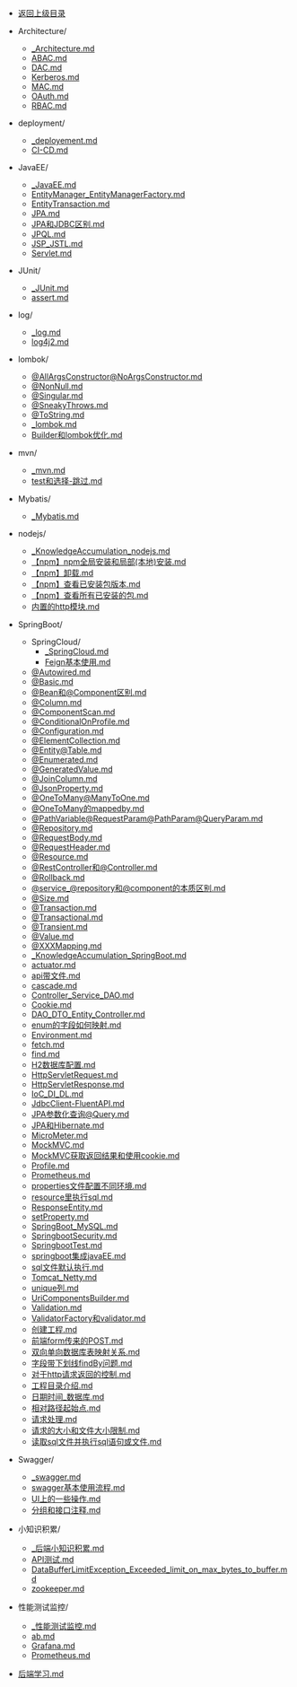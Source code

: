 - [返回上级目录](../)

- Architecture/
    - [_Architecture.md](_Architecture.md)
    - [ABAC.md](ABAC.md)
    - [DAC.md](DAC.md)
    - [Kerberos.md](Kerberos.md)
    - [MAC.md](MAC.md)
    - [OAuth.md](OAuth.md)
    - [RBAC.md](RBAC.md)
- deployment/
    - [_deployement.md](_deployement.md)
    - [CI-CD.md](CI-CD.md)
- JavaEE/
    - [_JavaEE.md](_JavaEE.md)
    - [EntityManager_EntityManagerFactory.md](EntityManager_EntityManagerFactory.md)
    - [EntityTransaction.md](EntityTransaction.md)
    - [JPA.md](JPA.md)
    - [JPA和JDBC区别.md](JPA和JDBC区别.md)
    - [JPQL.md](JPQL.md)
    - [JSP_JSTL.md](JSP_JSTL.md)
    - [Servlet.md](Servlet.md)
- JUnit/
    - [_JUnit.md](_JUnit.md)
    - [assert.md](assert.md)
- log/
    - [_log.md](_log.md)
    - [log4j2.md](log4j2.md)
- lombok/
    - [@AllArgsConstructor@NoArgsConstructor.md](@AllArgsConstructor@NoArgsConstructor.md)
    - [@NonNull.md](@NonNull.md)
    - [@Singular.md](@Singular.md)
    - [@SneakyThrows.md](@SneakyThrows.md)
    - [@ToString.md](@ToString.md)
    - [_lombok.md](_lombok.md)
    - [Builder和lombok优化.md](Builder和lombok优化.md)
- mvn/
    - [_mvn.md](_mvn.md)
    - [test和选择-跳过.md](test和选择-跳过.md)
- Mybatis/
    - [_Mybatis.md](_Mybatis.md)
- nodejs/
    - [_KnowledgeAccumulation_nodejs.md](_KnowledgeAccumulation_nodejs.md)
    - [【npm】npm全局安装和局部(本地)安装.md](【npm】npm全局安装和局部(本地)安装.md)
    - [【npm】卸载.md](【npm】卸载.md)
    - [【npm】查看已安装包版本.md](【npm】查看已安装包版本.md)
    - [【npm】查看所有已安装的包.md](【npm】查看所有已安装的包.md)
    - [内置的http模块.md](内置的http模块.md)
- SpringBoot/
    - SpringCloud/
        - [_SpringCloud.md](_SpringCloud.md)
        - [Feign基本使用.md](Feign基本使用.md)
    - [@Autowired.md](@Autowired.md)
    - [@Basic.md](@Basic.md)
    - [@Bean和@Component区别.md](@Bean和@Component区别.md)
    - [@Column.md](@Column.md)
    - [@ComponentScan.md](@ComponentScan.md)
    - [@ConditionalOnProfile.md](@ConditionalOnProfile.md)
    - [@Configuration.md](@Configuration.md)
    - [@ElementCollection.md](@ElementCollection.md)
    - [@Entity@Table.md](@Entity@Table.md)
    - [@Enumerated.md](@Enumerated.md)
    - [@GeneratedValue.md](@GeneratedValue.md)
    - [@JoinColumn.md](@JoinColumn.md)
    - [@JsonProperty.md](@JsonProperty.md)
    - [@OneToMany@ManyToOne.md](@OneToMany@ManyToOne.md)
    - [@OneToMany的mappedby.md](@OneToMany的mappedby.md)
    - [@PathVariable@RequestParam@PathParam@QueryParam.md](@PathVariable@RequestParam@PathParam@QueryParam.md)
    - [@Repository.md](@Repository.md)
    - [@RequestBody.md](@RequestBody.md)
    - [@RequestHeader.md](@RequestHeader.md)
    - [@Resource.md](@Resource.md)
    - [@RestController和@Controller.md](@RestController和@Controller.md)
    - [@Rollback.md](@Rollback.md)
    - [@service_@repository和@component的本质区别.md](@service_@repository和@component的本质区别.md)
    - [@Size.md](@Size.md)
    - [@Transaction.md](@Transaction.md)
    - [@Transactional.md](@Transactional.md)
    - [@Transient.md](@Transient.md)
    - [@Value.md](@Value.md)
    - [@XXXMapping.md](@XXXMapping.md)
    - [_KnowledgeAccumulation_SpringBoot.md](_KnowledgeAccumulation_SpringBoot.md)
    - [actuator.md](actuator.md)
    - [api带文件.md](api带文件.md)
    - [cascade.md](cascade.md)
    - [Controller_Service_DAO.md](Controller_Service_DAO.md)
    - [Cookie.md](Cookie.md)
    - [DAO_DTO_Entity_Controller.md](DAO_DTO_Entity_Controller.md)
    - [enum的字段如何映射.md](enum的字段如何映射.md)
    - [Environment.md](Environment.md)
    - [fetch.md](fetch.md)
    - [find.md](find.md)
    - [H2数据库配置.md](H2数据库配置.md)
    - [HttpServletRequest.md](HttpServletRequest.md)
    - [HttpServletResponse.md](HttpServletResponse.md)
    - [IoC_DI_DL.md](IoC_DI_DL.md)
    - [JdbcClient-FluentAPI.md](JdbcClient-FluentAPI.md)
    - [JPA参数化查询@Query.md](JPA参数化查询@Query.md)
    - [JPA和Hibernate.md](JPA和Hibernate.md)
    - [MicroMeter.md](MicroMeter.md)
    - [MockMVC.md](MockMVC.md)
    - [MockMVC获取返回结果和使用cookie.md](MockMVC获取返回结果和使用cookie.md)
    - [Profile.md](Profile.md)
    - [Prometheus.md](Prometheus.md)
    - [properties文件配置不同环境.md](properties文件配置不同环境.md)
    - [resource里执行sql.md](resource里执行sql.md)
    - [ResponseEntity.md](ResponseEntity.md)
    - [setProperty.md](setProperty.md)
    - [SpringBoot_MySQL.md](SpringBoot_MySQL.md)
    - [SpringbootSecurity.md](SpringbootSecurity.md)
    - [SpringbootTest.md](SpringbootTest.md)
    - [springboot集成javaEE.md](springboot集成javaEE.md)
    - [sql文件默认执行.md](sql文件默认执行.md)
    - [Tomcat_Netty.md](Tomcat_Netty.md)
    - [unique列.md](unique列.md)
    - [UriComponentsBuilder.md](UriComponentsBuilder.md)
    - [Validation.md](Validation.md)
    - [ValidatorFactory和validator.md](ValidatorFactory和validator.md)
    - [创建工程.md](创建工程.md)
    - [前端form传来的POST.md](前端form传来的POST.md)
    - [双向单向数据库表映射关系.md](双向单向数据库表映射关系.md)
    - [字段带下划线findBy问题.md](字段带下划线findBy问题.md)
    - [对于http请求返回的控制.md](对于http请求返回的控制.md)
    - [工程目录介绍.md](工程目录介绍.md)
    - [日期时间_数据库.md](日期时间_数据库.md)
    - [相对路径起始点.md](相对路径起始点.md)
    - [请求处理.md](请求处理.md)
    - [请求的大小和文件大小限制.md](请求的大小和文件大小限制.md)
    - [读取sql文件并执行sql语句或文件.md](读取sql文件并执行sql语句或文件.md)
- Swagger/
    - [_swagger.md](_swagger.md)
    - [swagger基本使用流程.md](swagger基本使用流程.md)
    - [UI上的一些操作.md](UI上的一些操作.md)
    - [分组和接口注释.md](分组和接口注释.md)
- 小知识积累/
    - [_后端小知识积累.md](_后端小知识积累.md)
    - [API测试.md](API测试.md)
    - [DataBufferLimitException_Exceeded_limit_on_max_bytes_to_buffer.md](DataBufferLimitException_Exceeded_limit_on_max_bytes_to_buffer.md)
    - [zookeeper.md](zookeeper.md)
- 性能测试监控/
    - [_性能测试监控.md](_性能测试监控.md)
    - [ab.md](ab.md)
    - [Grafana.md](Grafana.md)
    - [Prometheus.md](Prometheus.md)
- [后端学习.md](后端学习.md)